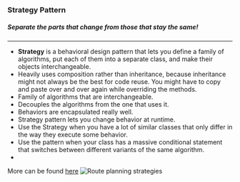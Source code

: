 
### Strategy Pattern 
##### Separate the  parts that change from those that stay the same!
---
- **Strategy** is a behavioral design pattern that lets you define a family of algorithms, put each of them into a separate class, and make their objects interchangeable.
- Heavily uses composition rather than inheritance, because inheritance might not always be the best for code reuse. You might have to copy and paste over and over again while overriding the methods.
- Family of algorithms that are interchangeable. 
- Decouples the algorithms from the one that uses it.
- Behaviors are encapsulated really well.
- Strategy pattern lets you change behavior at runtime.
- Use the Strategy when you have a lot of similar classes that only differ in the way they execute some behavior.
- Use the pattern when your class has a massive conditional statement that switches between different variants of the same algorithm.
- 

More can be found [here](https://refactoring.guru/design-patterns/strategy)
![Route planning strategies](https://refactoring.guru/images/patterns/diagrams/strategy/solution.png)